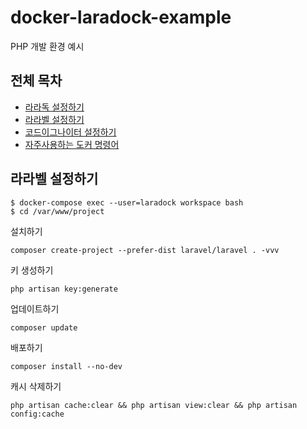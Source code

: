 # docker-laradock-example

PHP 개발 환경 예시

## 전체 목차

- [라라독 설정하기](LARADOCK.md)
- [라라벨 설정하기](LARAVEL.md)
- [코드이그나이터 설정하기](CODEIGNITER.md)
- [자주사용하는 도커 명령어](DOCKER.md)

## 라라벨 설정하기

```shell
$ docker-compose exec --user=laradock workspace bash
$ cd /var/www/project
```

설치하기

```shell
composer create-project --prefer-dist laravel/laravel . -vvv
```

키 생성하기

```shell
php artisan key:generate
```

업데이트하기

```shell
composer update
```

배포하기

```shell
composer install --no-dev
```

캐시 삭제하기

```shell
php artisan cache:clear && php artisan view:clear && php artisan config:cache
```
